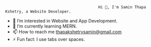                                              Hi 👋, I'm Samin Thapa Kshetry, a Website Developer.

- 👀 I’m interested in Website and App Development.
- 🌱 I’m currently learning MERN.
- 📫 How to reach me thapakshetrysamin@gmail.com
- ⚡ Fun fact: I use tabs over spaces.


